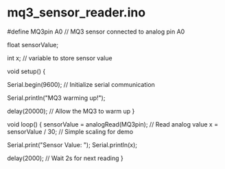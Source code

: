 # mq3_sensor_reader.ino
#define MQ3pin A0  // MQ3 sensor connected to analog pin A0

float sensorValue;

int x; // variable to store sensor value

void setup() {

  Serial.begin(9600); 
  // Initialize serial communication
  
  Serial.println("MQ3 warming up!");
  
  delay(20000);
  // Allow the MQ3 to warm up
}

void loop() {
  sensorValue = analogRead(MQ3pin);
  // Read analog value
  x = sensorValue / 30; 
  // Simple scaling for demo

  Serial.print("Sensor Value: ");
  Serial.println(x);

  delay(2000); 
  // Wait 2s for next reading
}
